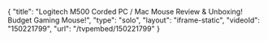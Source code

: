 {
    "title": "Logitech M500 Corded PC \/ Mac Mouse Review & Unboxing! Budget Gaming Mouse!",
    "type": "solo",
    "layout": "iframe-static",
    "videoId": "150221799",
    "url": "\/tvpembed\/150221799"
}
